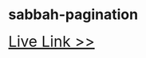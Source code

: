 # sabbah-pagination

<a href='https://elastic-hugle-7e920c.netlify.app/' style='font-size:30px' > Live Link >></a>
